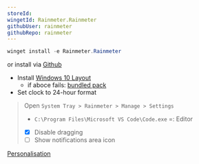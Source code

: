 ```yaml
---
storeId: 
wingetId: Rainmeter.Rainmeter
githubUser: rainmeter
githubRepo: rainmeter
---
```



```powershell
winget install -e Rainmeter.Rainmeter
```
or install via [Github](https://github.com/rainmeter/rainmeter/releases/latest)

- Install [Windows 10 Layout](config/Yetenol-Win10.rmskin)
    - if aboce fails: [bundled pack](https://github.com/tjmarkham/win10widgets/releases/latest)
- Set clock to 24-hour format

> Open `System Tray > Rainmeter > Manage > Settings`
> - `C:\Program Files\Microsoft VS Code\Code.exe` =: Editor
> - [x] Disable dragging
> - [ ] Show notifications area icon


[Personalisation](../notes/Personalisation.md)
